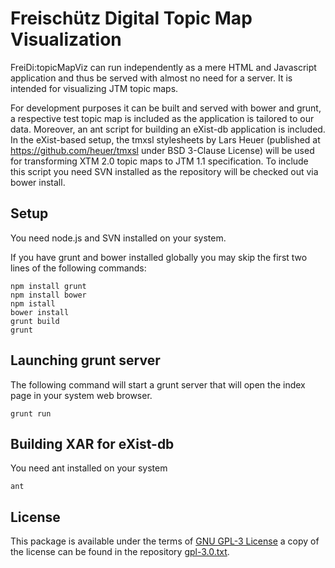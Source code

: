 Freischütz Digital Topic Map Visualization
=========================================

FreiDi:topicMapViz can run independently as a mere HTML and Javascript application and thus be served with almost no need for a server.
It is intended for visualizing JTM topic maps.

For development purposes it can be built and served with bower and grunt, a respective test topic map is included as the application is tailored to our data.
Moreover, an ant script for building an eXist-db application is included. In the eXist-based setup, the tmxsl stylesheets by Lars Heuer (published at https://github.com/heuer/tmxsl under BSD 3-Clause License) will be used for transforming XTM 2.0 topic maps to JTM 1.1 specification. To include this script you need SVN installed as the repository will be checked out via bower install.

Setup
-----
You need node.js and SVN installed on your system.

If you have grunt and bower installed globally you may skip the first two lines of the following commands:

```shell
npm install grunt
npm install bower
npm istall
bower install
grunt build
grunt
```

Launching grunt server
----------------------

The following command will start a grunt server that will open the index page in your system web browser.

```shell
grunt run
```

Building XAR for eXist-db
-------------------------

You need ant installed on your system

```shell
ant
```

License
-------

This package is available under the terms of [GNU GPL-3 License](https://www.gnu.org/licenses/gpl.html) a copy of the license can be found in the repository [gpl-3.0.txt](gpl-3.0.txt).
